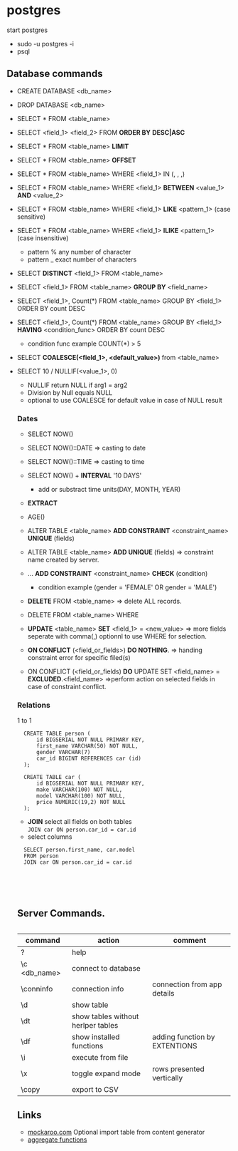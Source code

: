 # postgres

start postgres
- sudo -u postgres -i
- psql


## Database commands
- CREATE DATABASE <db_name>
- DROP DATABASE <db_name>
- SELECT * FROM <table_name>
- SELECT <field_1> <field_2> FROM <table> __ORDER BY__ <column> __DESC|ASC__
- SELECT * FROM <table_name> __LIMIT__
- SELECT * FROM <table_name> __OFFSET__
- SELECT * FROM <table_name> WHERE <field_1> IN (<value-1>, <value-2>, <value-3>,)
- SELECT * FROM <table_name> WHERE <field_1> __BETWEEN__ <value_1> __AND__ <value_2>
- SELECT * FROM <table_name> WHERE <field_1> __LIKE__ <pattern_1>   (case sensitive)
- SELECT * FROM <table_name> WHERE <field_1> __ILIKE__ <pattern_1>  (case insensitive)
  - pattern % any number of character
  - pattern _ exact number of characters

- SELECT __DISTINCT__ <field_1> FROM <table_name>
- SELECT <field_1> FROM <table_name> __GROUP BY__ <field_name>
- SELECT <field_1>, Count(*) FROM <table_name> GROUP BY <field_1> ORDER BY count DESC
- SELECT <field_1>, Count(*) FROM <table_name> GROUP BY <field_1> __HAVING__ <condition_func> ORDER BY count DESC
  - condition func example COUNT(*) > 5
- SELECT __COALESCE(<field_1>, <default_value>)__ from <table_name>
- SELECT 10 / NULLIF(<value_1>, 0)
  - NULLIF return NULL if arg1 = arg2
  - Division by Null equals NULL
  - optional  to use COALESCE for default value in case of NULL result
  
  
 ### Dates
- SELECT NOW()
- SELECT NOW()::DATE   => casting to date
- SELECT NOW()::TIME   => casting to time
- SELECT NOW() + __INTERVAL__ '10 DAYS' 
  - add or substract time units(DAY, MONTH, YEAR) 
- __EXTRACT__
- AGE()
  
- ALTER TABLE <table_name> __ADD CONSTRAINT__ <constraint_name> __UNIQUE__ (fields)
- ALTER TABLE <table_name> __ADD UNIQUE__ (fields)  => constraint name created by server.
  
- ... __ADD CONSTRAINT__ <constraint_name> __CHECK__ (condition)
  - condition example (gender = 'FEMALE' OR gender = 'MALE')
  
- __DELETE__ FROM <table_name>   => delete ALL records.
- DELETE FROM <table_name> WHERE <conditions>
  
- __UPDATE__ <table_name> __SET__ <field_1> = <new_value> => more fields seperate with comma(,)
  optionnl to use WHERE for selection.
- __ON CONFLICT__ (<field_or_fields>) __DO NOTHING__.   => handing constraint error for specific filed(s)
- ON CONFLICT (<field_or_fields) __DO__ UPDATE SET <field_name> = __EXCLUDED__.<field_name> =>perform         action on selected fields in case of constraint conflict.
  
### Relations
  1 to 1
  
```
  CREATE TABLE person (
      id BIGSERIAL NOT NULL PRIMARY KEY,
      first_name VARCHAR(50) NOT NULL,
      gender VARCHAR(7) 
      car_id BIGINT REFERENCES car (id)
  );
  
  CREATE TABLE car (
      id BIGSERIAL NOT NULL PRIMARY KEY,
      make VARCHAR(100) NOT NULL,
      model VARCHAR(100) NOT NULL, 
      price NUMERIC(19,2) NOT NULL
  );
```
- __JOIN__ select all fields on both tables <br> 
``` JOIN car ON person.car_id = car.id ```
- select columns
``` 
  SELECT person.first_name, car.model 
  FROM person
  JOIN car ON person.car_id = car.id 
``` 
  

  

<br><br><br>

## Server Commands.
| command | action| comment|
|---|---|---|
|\?|help| |
|\c <db_name>|connect to database|
|\conninfo|connection info| connection from app details|
|\d | show table | |
|\dt| show tables without herlper tables|
|\df| show installed functions| adding function by EXTENTIONS|
|\i <file>| execute from file| 
|\x| toggle expand mode | rows presented vertically |
|\copy| export to CSV| |


## Links
 - [mockaroo.com](https://www.mockaroo.com/) Optional import table from content generator
 - [aggregate functions](https://www.postgresql.org/docs/9.5/functions-aggregate.html)
